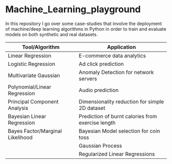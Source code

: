 # Machine_Learning_playground
In this repository I go over some case-studies that involve the deployment of machine/deep learning algorithms in Python in order to train and evaluate models on both synthetic and real datasets. 



| Tool/Algorithm | Application  |
| -------------        | -------------
| Linear Regression    | E-commerce data analytics|
| Logistic Regression  | Ad click prediction |    
| Multivariate Gaussian | Anomaly Detection for network servers |
| Polynomial/Linear Regression | Audio prediction |
| Principal Component Analysis | Dimensionality reduction for simple 2D dataset |
| Bayesian Linear Regression | Prediction of burnt calories from exercise length | 
| Bayes Factor/Marginal Likelihood | Bayesian Model selection for coin toss|
	| Gaussian Process           | Regression with confidence interval |  
	|Regularized Linear Regressions | Predicting of Computerised Tomography slice location |
